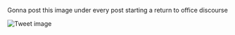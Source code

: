 Gonna post this image under every post starting a return to office discourse


![Tweet image](/asset/crosspoast/GKhxWz4a0AAI70p.jpg)

